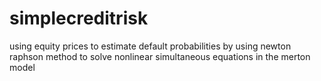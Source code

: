 # simplecreditrisk
using equity prices to estimate default probabilities by using newton raphson method to solve nonlinear simultaneous equations in the merton model
